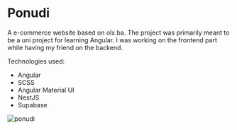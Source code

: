 # Ponudi

A e-commerce website based on olx.ba.
The project was primarily meant to be a uni project for learning Angular. I was working on the frontend part while having my friend on the backend.


Technologies used:
  - Angular
  - SCSS
  - Angular Material UI
  - NestJS
  - Supabase

![ponudi](https://user-images.githubusercontent.com/78875131/209481616-9ffac1ba-8ac3-40f3-9bf6-32541bfe331b.jpg)
